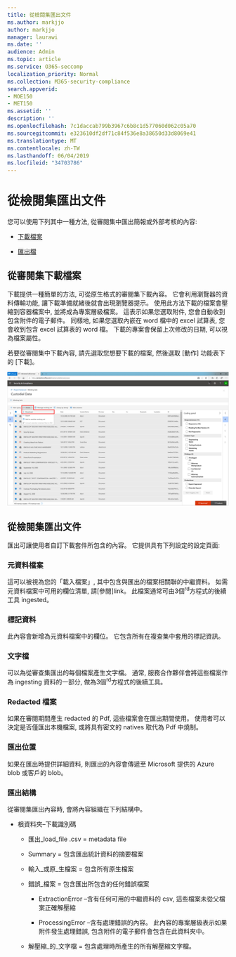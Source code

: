 ```yaml
---
title: 從檢閱集匯出文件
ms.author: markjjo
author: markjjo
manager: laurawi
ms.date: ''
audience: Admin
ms.topic: article
ms.service: O365-seccomp
localization_priority: Normal
ms.collection: M365-security-compliance
search.appverid:
- MOE150
- MET150
ms.assetid: ''
description: ''
ms.openlocfilehash: 7c1daccab799b3967c6b8c1d577060d062c05a70
ms.sourcegitcommit: e323610df2df71c84f536e8a38650d33d8069e41
ms.translationtype: MT
ms.contentlocale: zh-TW
ms.lasthandoff: 06/04/2019
ms.locfileid: "34703786"
---
```

# <a name="export-documents-from-a-review-set"></a>從檢閱集匯出文件

您可以使用下列其中一種方法, 從審閱集中匯出簡報或外部考核的內容:

- [下載檔案](#download-documents-from-a-review-set)
 
- [匯出檔](#export-documents-from-a-review-set)

## <a name="download-documents-from-a-review-set"></a>從審閱集下載檔案

下載提供一種簡單的方法, 可從原生格式的審閱集下載內容。 它會利用瀏覽器的資料傳輸功能, 讓下載準備就緒後就會出現瀏覽器提示。 使用此方法下載的檔案會壓縮到容器檔案中, 並將成為專案層級檔案。 這表示如果您選取附件, 您會自動收到包含附件的電子郵件。 同樣地, 如果您選取內嵌在 word 檔中的 excel 試算表, 您會收到包含 excel 試算表的 word 檔。 下載的專案會保留上次修改的日期, 可以視為檔案屬性。

若要從審閱集中下載內容, 請先選取您想要下載的檔案, 然後選取 [動作] 功能表下的 [下載]。

![自動產生電腦描述的螢幕擷取畫面](../media/eDiscoDownload.png)

## <a name="export-documents-from-a-review-set"></a>從檢閱集匯出文件

匯出可讓使用者自訂下載套件所包含的內容。 它提供具有下列設定的設定頁面:

### <a name="metadata-file"></a>元資料檔案

這可以被視為您的「載入檔案」, 其中包含與匯出的檔案相關聯的中繼資料。 如需元資料檔案中可用的欄位清單, 請\[參閱\]link。 此檔案通常可由3個<sup>rd</sup>方程式的後續工具 ingested。

### <a name="tag-data"></a>標記資料

此內容會新增為元資料檔案中的欄位。 它包含所有在複查集中套用的標記資訊。

### <a name="text-files"></a>文字檔

可以為從審查集匯出的每個檔案產生文字檔。 通常, 服務合作夥伴會將這些檔案作為 ingesting 資料的一部分, 做為3個<sup>rd</sup>方程式的後續工具。

### <a name="redacted-files"></a>Redacted 檔案

如果在審閱期間產生 redacted 的 Pdf, 這些檔案會在匯出期間使用。 使用者可以決定是否僅匯出本機檔案, 或將具有密文的 natives 取代為 Pdf 中燒制。

### <a name="export-location"></a>匯出位置

如果在匯出時提供詳細資料, 則匯出的內容會傳遞至 Microsoft 提供的 Azure blob 或客戶的 blob。

### <a name="export-structure"></a>匯出結構

從審閱集匯出內容時, 會將內容組織在下列結構中。

  - 根資料夾–下載識別碼
    
      - 匯出\_load\_file .csv = metadata file
    
      - Summary = 包含匯出統計資料的摘要檔案
    
      - 輸入\_或原\_生檔案 = 包含所有原生檔案
    
      - 錯誤\_檔案 = 包含匯出所包含的任何錯誤檔案
        
          - ExtractionError –含有任何可用的中繼資料的 csv, 這些檔案未從父檔案正確解壓縮
        
          - ProcessingError –含有處理錯誤的內容。 此內容的專案層級表示如果附件發生處理錯誤, 包含附件的電子郵件會包含在此資料夾中。
    
      - 解壓縮\_的\_文字檔 = 包含處理時所產生的所有解壓縮文字檔。